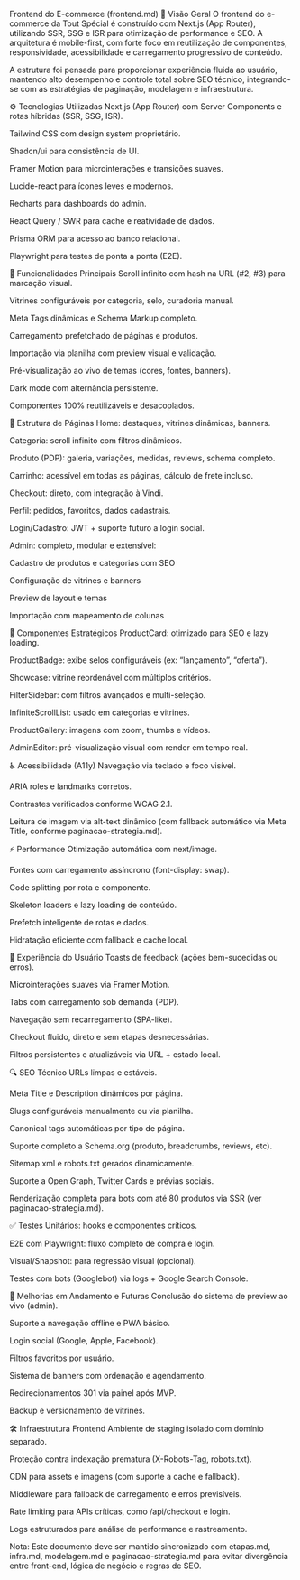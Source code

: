 Frontend do E-commerce (frontend.md)
🧭 Visão Geral
O frontend do e-commerce da Tout Spécial é construído com Next.js (App Router), utilizando SSR, SSG e ISR para otimização de performance e SEO. A arquitetura é mobile-first, com forte foco em reutilização de componentes, responsividade, acessibilidade e carregamento progressivo de conteúdo.

A estrutura foi pensada para proporcionar experiência fluida ao usuário, mantendo alto desempenho e controle total sobre SEO técnico, integrando-se com as estratégias de paginação, modelagem e infraestrutura.

⚙️ Tecnologias Utilizadas
Next.js (App Router) com Server Components e rotas híbridas (SSR, SSG, ISR).

Tailwind CSS com design system proprietário.

Shadcn/ui para consistência de UI.

Framer Motion para microinterações e transições suaves.

Lucide-react para ícones leves e modernos.

Recharts para dashboards do admin.

React Query / SWR para cache e reatividade de dados.

Prisma ORM para acesso ao banco relacional.

Playwright para testes de ponta a ponta (E2E).

🧠 Funcionalidades Principais
Scroll infinito com hash na URL (#2, #3) para marcação visual.

Vitrines configuráveis por categoria, selo, curadoria manual.

Meta Tags dinâmicas e Schema Markup completo.

Carregamento prefetchado de páginas e produtos.

Importação via planilha com preview visual e validação.

Pré-visualização ao vivo de temas (cores, fontes, banners).

Dark mode com alternância persistente.

Componentes 100% reutilizáveis e desacoplados.

📄 Estrutura de Páginas
Home: destaques, vitrines dinâmicas, banners.

Categoria: scroll infinito com filtros dinâmicos.

Produto (PDP): galeria, variações, medidas, reviews, schema completo.

Carrinho: acessível em todas as páginas, cálculo de frete incluso.

Checkout: direto, com integração à Vindi.

Perfil: pedidos, favoritos, dados cadastrais.

Login/Cadastro: JWT + suporte futuro a login social.

Admin: completo, modular e extensível:

Cadastro de produtos e categorias com SEO

Configuração de vitrines e banners

Preview de layout e temas

Importação com mapeamento de colunas

🧩 Componentes Estratégicos
ProductCard: otimizado para SEO e lazy loading.

ProductBadge: exibe selos configuráveis (ex: “lançamento”, “oferta”).

Showcase: vitrine reordenável com múltiplos critérios.

FilterSidebar: com filtros avançados e multi-seleção.

InfiniteScrollList: usado em categorias e vitrines.

ProductGallery: imagens com zoom, thumbs e vídeos.

AdminEditor: pré-visualização visual com render em tempo real.

♿ Acessibilidade (A11y)
Navegação via teclado e foco visível.

ARIA roles e landmarks corretos.

Contrastes verificados conforme WCAG 2.1.

Leitura de imagem via alt-text dinâmico (com fallback automático via Meta Title, conforme paginacao-strategia.md).

⚡ Performance
Otimização automática com next/image.

Fontes com carregamento assíncrono (font-display: swap).

Code splitting por rota e componente.

Skeleton loaders e lazy loading de conteúdo.

Prefetch inteligente de rotas e dados.

Hidratação eficiente com fallback e cache local.

🎯 Experiência do Usuário
Toasts de feedback (ações bem-sucedidas ou erros).

Microinterações suaves via Framer Motion.

Tabs com carregamento sob demanda (PDP).

Navegação sem recarregamento (SPA-like).

Checkout fluido, direto e sem etapas desnecessárias.

Filtros persistentes e atualizáveis via URL + estado local.

🔍 SEO Técnico
URLs limpas e estáveis.

Meta Title e Description dinâmicos por página.

Slugs configuráveis manualmente ou via planilha.

Canonical tags automáticas por tipo de página.

Suporte completo a Schema.org (produto, breadcrumbs, reviews, etc).

Sitemap.xml e robots.txt gerados dinamicamente.

Suporte a Open Graph, Twitter Cards e prévias sociais.

Renderização completa para bots com até 80 produtos via SSR (ver paginacao-strategia.md).

✅ Testes
Unitários: hooks e componentes críticos.

E2E com Playwright: fluxo completo de compra e login.

Visual/Snapshot: para regressão visual (opcional).

Testes com bots (Googlebot) via logs + Google Search Console.

🔧 Melhorias em Andamento e Futuras
Conclusão do sistema de preview ao vivo (admin).

Suporte a navegação offline e PWA básico.

Login social (Google, Apple, Facebook).

Filtros favoritos por usuário.

Sistema de banners com ordenação e agendamento.

Redirecionamentos 301 via painel após MVP.

Backup e versionamento de vitrines.

🛠 Infraestrutura Frontend
Ambiente de staging isolado com domínio separado.

Proteção contra indexação prematura (X-Robots-Tag, robots.txt).

CDN para assets e imagens (com suporte a cache e fallback).

Middleware para fallback de carregamento e erros previsíveis.

Rate limiting para APIs críticas, como /api/checkout e login.

Logs estruturados para análise de performance e rastreamento.

Nota: Este documento deve ser mantido sincronizado com etapas.md, infra.md, modelagem.md e paginacao-strategia.md para evitar divergência entre front-end, lógica de negócio e regras de SEO.
